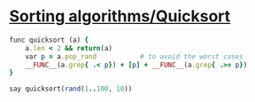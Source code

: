 [1]: https://rosettacode.org/wiki/Sorting_algorithms/Quicksort

# [Sorting algorithms/Quicksort][1]

```ruby
func quicksort (a) {
    a.len < 2 && return(a)
    var p = a.pop_rand           # to avoid the worst cases
    __FUNC__(a.grep{ .< p}) + [p] + __FUNC__(a.grep{ .>= p})
}

say quicksort(rand(1..100, 10))
```
